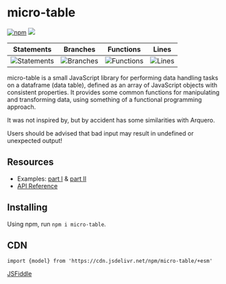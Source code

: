 # micro-table 

[![npm](https://img.shields.io/npm/v/micro-table)](https://www.npmjs.com/package/micro-table) [![](https://data.jsdelivr.com/v1/package/npm/micro-table/badge)](https://www.jsdelivr.com/package/npm/micro-table)

| Statements                  | Branches                | Functions                 | Lines             |
| --------------------------- | ----------------------- | ------------------------- | ----------------- |
| ![Statements](https://img.shields.io/badge/statements-93.63%25-brightgreen.svg?style=flat) | ![Branches](https://img.shields.io/badge/branches-84.37%25-yellow.svg?style=flat) | ![Functions](https://img.shields.io/badge/functions-92.46%25-brightgreen.svg?style=flat) | ![Lines](https://img.shields.io/badge/lines-93.41%25-brightgreen.svg?style=flat) |

micro-table is a small JavaScript library for performing data handling tasks on a dataframe (data table), defined as an array of JavaScript objects with consistent properties. It provides some common functions for manipulating and transforming data, using something of a functional programming approach.

It was not inspired by, but by accident has some similarities with Arquero.

Users should be advised that bad input may result in undefined or unexpected output!

## Resources
* Examples: [part I](https://observablehq.com/@stuwilmur/first-steps-with-micro-table) & [part II](https://observablehq.com/@stuwilmur/micro-table-user-guide-part-ii)
* [API Reference](https://github.com/stuwilmur/micro-table/blob/main/API.md)

## Installing
Using npm, run `npm i micro-table`.

## CDN
`import {model} from 'https://cdn.jsdelivr.net/npm/micro-table/+esm'`

[JSFiddle](https://jsfiddle.net/4w01ughb/)
